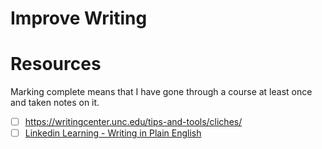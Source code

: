 # Improve Writing

# Resources

Marking complete means that I have gone through a course at least once and taken notes on it.

- [ ] https://writingcenter.unc.edu/tips-and-tools/cliches/
- [ ] [Linkedin Learning - Writing in Plain English](https://www.linkedin.com/learning/writing-in-plain-english/)
